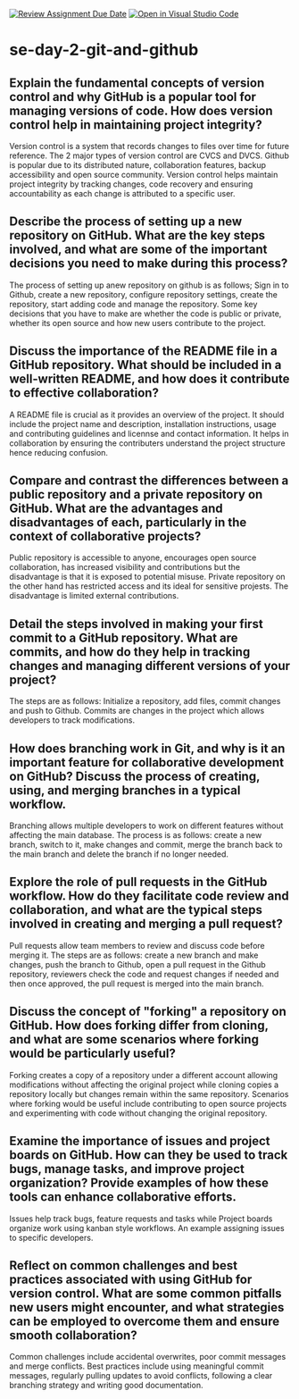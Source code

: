 [![Review Assignment Due Date](https://classroom.github.com/assets/deadline-readme-button-22041afd0340ce965d47ae6ef1cefeee28c7c493a6346c4f15d667ab976d596c.svg)](https://classroom.github.com/a/8wgCKhpZ)
[![Open in Visual Studio Code](https://classroom.github.com/assets/open-in-vscode-2e0aaae1b6195c2367325f4f02e2d04e9abb55f0b24a779b69b11b9e10269abc.svg)](https://classroom.github.com/online_ide?assignment_repo_id=18762232&assignment_repo_type=AssignmentRepo)
# se-day-2-git-and-github
## Explain the fundamental concepts of version control and why GitHub is a popular tool for managing versions of code. How does version control help in maintaining project integrity?

Version control is a system that records changes to files over time for future reference. The 2 major types of version control are CVCS and DVCS.
Github is popular due to its distributed nature, collaboration features, backup accessibility and open source community.
Version control helps maintain project integrity by tracking changes, code recovery and ensuring accountability as each change is attributed to a specific user.

## Describe the process of setting up a new repository on GitHub. What are the key steps involved, and what are some of the important decisions you need to make during this process?

The process of setting up anew repository on github is as follows;
Sign in to Github, create a new repository, configure repository settings, create the repository, start adding code and manage the repository.
Some key decisions that you have to make are whether the code is public or private, whether its open source and how new users contribute to the project.

## Discuss the importance of the README file in a GitHub repository. What should be included in a well-written README, and how does it contribute to effective collaboration?

A README file is crucial as it provides an overview of the project. It should include the project name and description, installation instructions, usage and contributing guidelines and licennse and contact information.
It helps in collaboration by ensuring the contributers understand the project structure hence reducing confusion.

## Compare and contrast the differences between a public repository and a private repository on GitHub. What are the advantages and disadvantages of each, particularly in the context of collaborative projects?

Public repository is accessible to anyone, encourages open source collaboration, has increased visibility and contributions but the disadvantage is that it is exposed to potential misuse.
Private repository on the other hand has restricted access and its ideal for sensitive projests. The disadvantage is limited external contributions.

## Detail the steps involved in making your first commit to a GitHub repository. What are commits, and how do they help in tracking changes and managing different versions of your project?

The steps are as follows: Initialize a repository, add files, commit changes and push to Github. Commits are changes in the project which allows developers to track modifications.

## How does branching work in Git, and why is it an important feature for collaborative development on GitHub? Discuss the process of creating, using, and merging branches in a typical workflow.

Branching allows multiple developers to work on different features without affecting the main database. The process is as follows: create a new branch, switch to it, make changes and commit, merge the branch back to the main branch and delete the branch if no longer needed.

## Explore the role of pull requests in the GitHub workflow. How do they facilitate code review and collaboration, and what are the typical steps involved in creating and merging a pull request?

Pull requests allow team members to review and discuss code before merging it. The steps are as follows: create a new branch and make changes, push the branch to Github, open a pull request in the Github repository, reviewers check the code and request changes if needed and then once approved, the pull request is merged into the main branch.

## Discuss the concept of "forking" a repository on GitHub. How does forking differ from cloning, and what are some scenarios where forking would be particularly useful?

Forking creates a copy of a repository under a different account allowing modifications without affecting the original project while cloning copies a repository locally but changes remain within the same repository.
Scenarios where forking would be useful include contributing to open source projects and experimenting with code without changing the original repository.

## Examine the importance of issues and project boards on GitHub. How can they be used to track bugs, manage tasks, and improve project organization? Provide examples of how these tools can enhance collaborative efforts.

Issues help track bugs, feature requests and tasks while Project boards organize work using kanban style workflows. An example assigning issues to specific developers.

## Reflect on common challenges and best practices associated with using GitHub for version control. What are some common pitfalls new users might encounter, and what strategies can be employed to overcome them and ensure smooth collaboration?

Common challenges include accidental overwrites, poor commit messages and merge conflicts.
Best practices include using meaningful commit messages, regularly pulling updates to avoid conflicts, following a clear branching strategy and writing good documentation.
